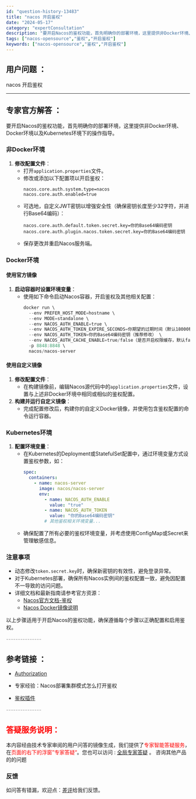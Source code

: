 ```yaml
---
id: "question-history-13483"
title: "nacos 开启鉴权"
date: "2024-05-17"
category: "expertConsultation"
description: "要开启Nacos的鉴权功能，首先明确你的部署环境，这里提供非Docker环境、Docker环境以及Kubernetes环境下的操作指导。### 非Docker环境1. **修改配置文件**：   - 打开`application.properties`文件。   - 修改或添加以下配置项以开启鉴权："
tags: ["nacos-opensource","鉴权","开启鉴权"]
keywords: ["nacos-opensource","鉴权","开启鉴权"]
---
```


## 用户问题 ： 
 nacos 开启鉴权  

---------------
## 专家官方解答 ：

要开启Nacos的鉴权功能，首先明确你的部署环境，这里提供非Docker环境、Docker环境以及Kubernetes环境下的操作指导。

### 非Docker环境

1. **修改配置文件**：
   - 打开`application.properties`文件。
   - 修改或添加以下配置项以开启鉴权：
     ```properties
     nacos.core.auth.system.type=nacos
     nacos.core.auth.enabled=true
     ```
   - 可选地，自定义JWT密钥以增强安全性（确保密钥长度至少32字符，并进行Base64编码）：
     ```properties
     nacos.core.auth.default.token.secret.key=你的Base64编码密钥
     nacos.core.auth.plugin.nacos.token.secret.key=你的Base64编码密钥
     ```
   - 保存更改并重启Nacos服务端。

### Docker环境

#### 使用官方镜像

1. **启动容器时设置环境变量**：
   - 使用如下命令启动Nacos容器，开启鉴权及其他相关配置：
     ```powershell
     docker run \
       --env PREFER_HOST_MODE=hostname \
       --env MODE=standalone \
       --env NACOS_AUTH_ENABLE=true \
       --env NACOS_AUTH_TOKEN_EXPIRE_SECONDS=你期望的过期时间（默认18000秒） \
       --env NACOS_AUTH_TOKEN=你的Base64编码密钥（推荐修改） \
       --env NACOS_AUTH_CACHE_ENABLE=true/false（是否开启权限缓存，默认false） \
       -p 8848:8848 \
       nacos/nacos-server
     ```

#### 使用自定义镜像

1. **修改配置文件**：
   - 在构建镜像前，编辑Nacos源代码中的`application.properties`文件，设置与上述非Docker环境中相同或相似的鉴权配置。
2. **构建并运行自定义镜像**：
   - 完成配置修改后，构建你的自定义Docker镜像，并使用包含鉴权配置的命令运行容器。

### Kubernetes环境

1. **配置环境变量**：
   - 在Kubernetes的Deployment或StatefulSet配置中，通过环境变量方式设置鉴权参数，如：
     ```yaml
     spec:
       containers:
         - name: nacos-server
           image: nacos/nacos-server
           env:
             - name: NACOS_AUTH_ENABLE
               value: "true"
             - name: NACOS_AUTH_TOKEN
               value: "你的Base64编码密钥"
             # 其他鉴权相关环境变量...
     ```
   - 确保配置了所有必要的鉴权环境变量，并考虑使用ConfigMap或Secret来管理敏感信息。

### 注意事项

- 动态修改`token.secret.key`时，确保新密钥的有效性，避免登录异常。
- 对于Kubernetes部署，确保所有Nacos实例间的鉴权配置一致，避免因配置不一导致的访问问题。
- 详细文档和最新指南请参考官方资源：
  - [Nacos官方文档-鉴权](https://nacos.io/docs/latest/guide/user/auth/)
  - [Nacos Docker镜像说明](https://github.com/nacos-group/nacos-docker)
  
以上步骤适用于开启Nacos的鉴权功能，确保遵循每个步骤以正确配置和启用鉴权。


<font color="#949494">---------------</font> 


## 参考链接 ：

* [Authorization](https://nacos.io/docs/latest/guide/user/auth)
 
 * 专家经验：Nacos部署集群模式怎么打开鉴权 
 
 * [鉴权插件](https://nacos.io/docs/latest/plugin/auth-plugin)


 <font color="#949494">---------------</font> 
 


## <font color="#FF0000">答疑服务说明：</font> 

本内容经由技术专家审阅的用户问答的镜像生成，我们提供了<font color="#FF0000">专家智能答疑服务</font>，在<font color="#FF0000">页面的右下的浮窗”专家答疑“</font>。您也可以访问 : [全局专家答疑](https://answer.opensource.alibaba.com/docs/intro) 。 咨询其他产品的的问题

### 反馈
如问答有错漏，欢迎点：[差评](https://ai.nacos.io/user/feedbackByEnhancerGradePOJOID?enhancerGradePOJOId=13908)给我们反馈。

